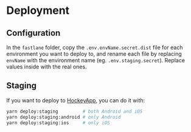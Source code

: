 # Deployment

## Configuration
In the `fastlane` folder, copy the `.env.envName.secret.dist` file for each environment you want to deploy to,
and rename each file by replacing `envName` with the environment name (eg. `.env.staging.secret`). Replace values
inside with the real ones.

## Staging
If you want to deploy to [HockeyApp](https://rink.hockeyapp.net/manage/dashboard), you can do it with:
```bash
yarn deploy:staging         # both Android and iOS
yarn deploy:staging:android # only Android
yarn deploy:staging:ios     # only iOS
```
